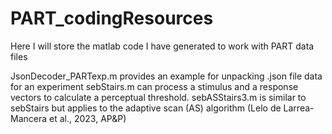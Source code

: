 # PART_codingResources
Here I will store the matlab code I have generated to work with PART data files

JsonDecoder_PARTexp.m provides an example for unpacking .json file data for an experiment
sebStairs.m can process a stimulus and a response vectors to calculate a perceptual threshold.
sebASStairs3.m is similar to sebStairs but applies to the adaptive scan (AS) algorithm (Lelo de Larrea-Mancera et al., 2023, AP&P) 

